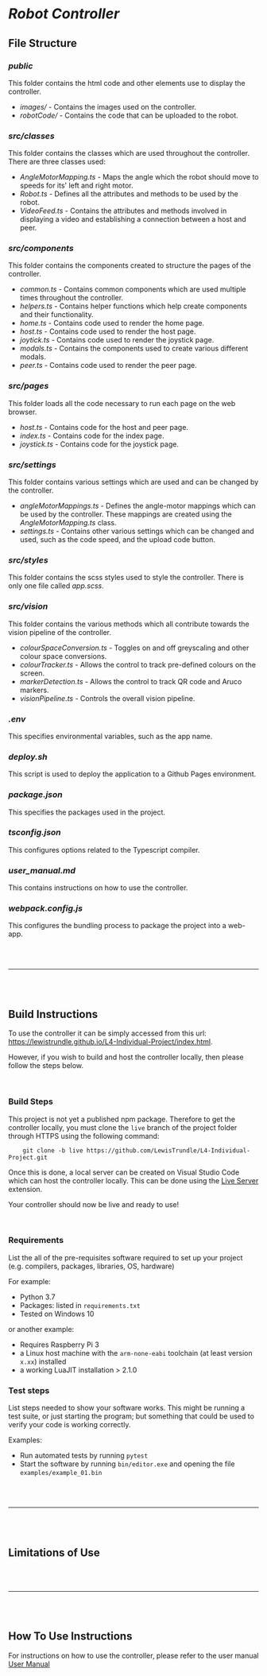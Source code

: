 # _Robot Controller_

## File Structure
### _public_
This folder contains the html code and other elements use to display the controller.
* _images/_ - Contains the images used on the controller.
* _robotCode/_ - Contains the code that can be uploaded to the robot.

### _src/classes_
This folder contains the classes which are used throughout the controller. There are three classes used:
* _AngleMotorMapping.ts_ - Maps the angle which the robot should move to speeds for its' left and right motor.
* _Robot.ts_ - Defines all the attributes and methods to be used by the robot.
* _VideoFeed.ts_ - Contains the attributes and methods involved in displaying a video and establishing a connection between a host and peer.

### _src/components_
This folder contains the components created to structure the pages of the controller.
* _common.ts_ - Contains common components which are used multiple times throughout the controller.
* _helpers.ts_ - Contains helper functions which help create components and their functionality.
* _home.ts_ - Contains code used to render the home page.
* _host.ts_ - Contains code used to render the host page.
* _joytick.ts_ - Contains code used to render the joystick page.
* _modals.ts_ - Contains the components used to create various different modals.
* _peer.ts_ - Contains code used to render the peer page.

### _src/pages_
This folder loads all the code necessary to run each page on the web browser.
* _host.ts_ - Contains code for the host and peer page.
* _index.ts_ - Contains code for the index page.
* _joystick.ts_ - Contains code for the joystick page.

### _src/settings_
This folder contains various settings which are used and can be changed by the controller.
* _angleMotorMappings.ts_ - Defines the angle-motor mappings which can be used by the controller. These mappings are created using the _AngleMotorMapping.ts_ class.
* _settings.ts_ - Contains other various settings which can be changed and used, such as the code speed, and the upload code button.

### _src/styles_
This folder contains the scss styles used to style the controller. There is only one file called _app.scss_.

### _src/vision_
This folder contains the various methods which all contribute towards the vision pipeline of the controller.
* _colourSpaceConversion.ts_ - Toggles on and off greyscaling and other colour space conversions.
* _colourTracker.ts_ - Allows the control to track pre-defined colours on the screen.
* _markerDetection.ts_ - Allows the control to track QR code and Aruco markers.
* _visionPipeline.ts_ - Controls the overall vision pipeline.

### _.env_
This specifies environmental variables, such as the app name.

### _deploy.sh_
This script is used to deploy the application to a Github Pages environment.

### _package.json_
This specifies the packages used in the project.

### _tsconfig.json_
This configures options related to the Typescript compiler.

### *user_manual.md*
This contains instructions on how to use the controller.

### _webpack.config.js_
This configures the bundling process to package the project into a web-app.


<br>
<br>

---
<br>
<br>

## Build Instructions
To use the controller it can be simply accessed from this url: https://lewistrundle.github.io/L4-Individual-Project/index.html.

However, if you wish to build and host the controller locally, then please follow the steps below.

<br>

### Build Steps
This project is not yet a published npm package. Therefore to get the controller locally, you must clone the `live` branch of the project folder through HTTPS using the following command:

		git clone -b live https://github.com/LewisTrundle/L4-Individual-Project.git

Once this is done, a local server can be created on Visual Studio Code which can host the controller locally. This can be done using the [Live Server](https://marketplace.visualstudio.com/items?itemName=ritwickdey.LiveServer) extension.

Your controller should now be live and ready to use!

<br>

### Requirements

List the all of the pre-requisites software required to set up your project (e.g. compilers, packages, libraries, OS, hardware)

For example:

* Python 3.7
* Packages: listed in `requirements.txt` 
* Tested on Windows 10

or another example:

* Requires Raspberry Pi 3 
* a Linux host machine with the `arm-none-eabi` toolchain (at least version `x.xx`) installed
* a working LuaJIT installation > 2.1.0


### Test steps

List steps needed to show your software works. This might be running a test suite, or just starting the program; but something that could be used to verify your code is working correctly.

Examples:

* Run automated tests by running `pytest`
* Start the software by running `bin/editor.exe` and opening the file `examples/example_01.bin`


<br>
<br>

---
<br>
<br>

## Limitations of Use

<br>
<br>

---
<br>
<br>

## How To Use Instructions
For instructions on how to use the controller, please refer to the user manual [User Manual](user_manual.md)



